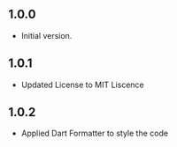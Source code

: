 ## 1.0.0

- Initial version.

## 1.0.1

- Updated License to MIT Liscence

## 1.0.2

- Applied Dart Formatter to style the code
